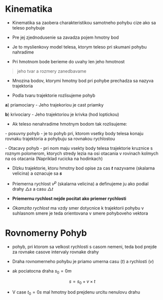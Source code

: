 # Kinematika

- Kinematika sa zaobera charakteristikou samotneho pohybu cize ako sa teleso pohybuje

- Pre jej zjednodusenie sa zavadza pojem hmotny bod

- Je to myslienkovy model telesa, ktorym teleso pri skumani pohybu nahradime

- Pri hmotnom bode berieme do uvahy len jeho hmotnost

> jeho tvar a rozmery zanedbavame

- Mnozina bodov, ktorymi hmotny bod pri pohybe prechadza sa nazyva trajektoria

- Podla tvaru trajektorie rozlisujeme pohyb

**a**) priamociary - Jeho trajekoriou je cast priamky

**b**) krivociary - Jeho trajektoriou je krivka (hod loptickou)

- Ak teleso nenahradime hmotnym bodom tak rozlisujeme:

\- posuvny pohyb - je to pohyb pri, ktorom vsetky body telesa konaju rovnaku trajektoria a pohybuju sa rovnakou rychlostou

\- Otacavy pohyb - pri nom maju vsekty body telesa trajektorie kruznice s roznym polomerom, ktorych stredy lezia na osi otacania v rovinach kolmych na os otacania (Napriklad rucicka na hodinkach)

- Dlzku trajektorie, ktoru hmotny bod opise za cas ***t*** nazyvame (skalarna velicina) a oznacuje sa ***s***

- Priemerna rychlost $v^p$ (skalarna velicina) a definujeme ju ako podial drahy $\triangle s$ a casu $\triangle t$

- **Priemernu rychlost nejde pocitat ako priemer rychlosti**

- *Okamzita rychlost* ma vzdy smer dotycnice k trajektorii pohybu v suhlasnom smere je teda orientovana v smere pohyboveho vektora

  

# Rovnomerny Pohyb

  

- pohyb, pri ktorom sa velkost rychlosti s casom nemeni, teda bod prejde za rovnake casove intervaly rovnake drahy

- Draha rovnomerneho pohybu je priamo umerna casu ($t$) a rychlosti ($v$)

- ak pociatocna draha $s_0= 0m$

$$
s = s_0 + v \times t
$$

- V case $t_0 = 0s$ mal hmotny bod prejdenu urcitu nenulovu drahu